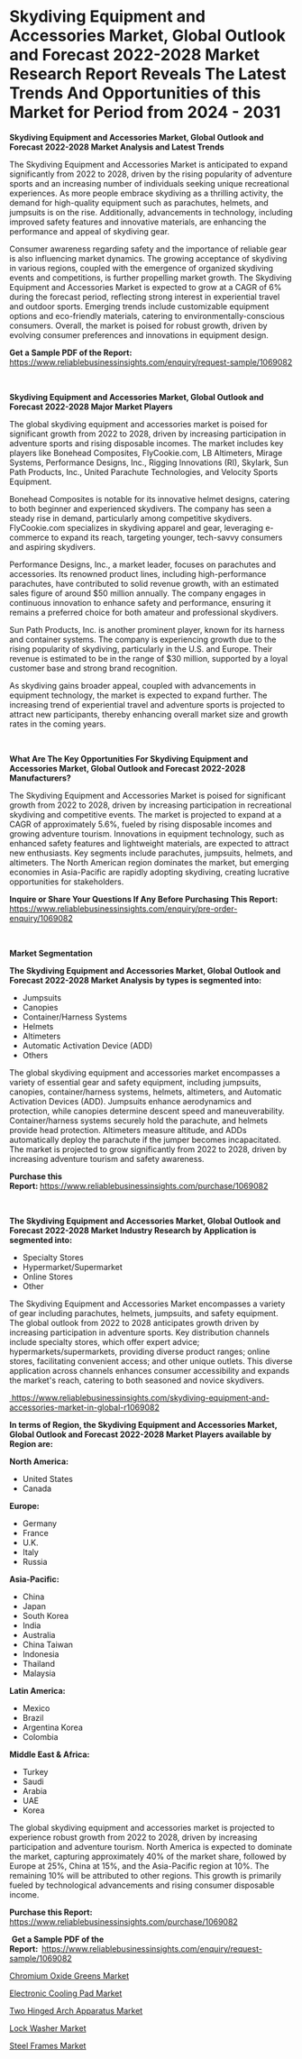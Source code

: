 <p><h1>Skydiving Equipment and Accessories Market, Global Outlook and Forecast 2022-2028 Market Research Report Reveals The Latest Trends And Opportunities of this Market for Period from 2024 - 2031</h1></p><p><strong>Skydiving Equipment and Accessories Market, Global Outlook and Forecast 2022-2028 Market Analysis and Latest Trends</strong></p>
<p><p>The Skydiving Equipment and Accessories Market is anticipated to expand significantly from 2022 to 2028, driven by the rising popularity of adventure sports and an increasing number of individuals seeking unique recreational experiences. As more people embrace skydiving as a thrilling activity, the demand for high-quality equipment such as parachutes, helmets, and jumpsuits is on the rise. Additionally, advancements in technology, including improved safety features and innovative materials, are enhancing the performance and appeal of skydiving gear.</p><p>Consumer awareness regarding safety and the importance of reliable gear is also influencing market dynamics. The growing acceptance of skydiving in various regions, coupled with the emergence of organized skydiving events and competitions, is further propelling market growth. The Skydiving Equipment and Accessories Market is expected to grow at a CAGR of 6% during the forecast period, reflecting strong interest in experiential travel and outdoor sports. Emerging trends include customizable equipment options and eco-friendly materials, catering to environmentally-conscious consumers. Overall, the market is poised for robust growth, driven by evolving consumer preferences and innovations in equipment design.</p></p>
<p><strong>Get a Sample PDF of the Report:&nbsp;</strong> <a href="https://www.reliablebusinessinsights.com/enquiry/request-sample/1069082">https://www.reliablebusinessinsights.com/enquiry/request-sample/1069082</a></p>
<p>&nbsp;</p>
<p><strong>Skydiving Equipment and Accessories Market, Global Outlook and Forecast 2022-2028 Major Market Players</strong></p>
<p><p>The global skydiving equipment and accessories market is poised for significant growth from 2022 to 2028, driven by increasing participation in adventure sports and rising disposable incomes. The market includes key players like Bonehead Composites, FlyCookie.com, LB Altimeters, Mirage Systems, Performance Designs, Inc., Rigging Innovations (RI), Skylark, Sun Path Products, Inc., United Parachute Technologies, and Velocity Sports Equipment.</p><p>Bonehead Composites is notable for its innovative helmet designs, catering to both beginner and experienced skydivers. The company has seen a steady rise in demand, particularly among competitive skydivers. FlyCookie.com specializes in skydiving apparel and gear, leveraging e-commerce to expand its reach, targeting younger, tech-savvy consumers and aspiring skydivers.</p><p>Performance Designs, Inc., a market leader, focuses on parachutes and accessories. Its renowned product lines, including high-performance parachutes, have contributed to solid revenue growth, with an estimated sales figure of around $50 million annually. The company engages in continuous innovation to enhance safety and performance, ensuring it remains a preferred choice for both amateur and professional skydivers.</p><p>Sun Path Products, Inc. is another prominent player, known for its harness and container systems. The company is experiencing growth due to the rising popularity of skydiving, particularly in the U.S. and Europe. Their revenue is estimated to be in the range of $30 million, supported by a loyal customer base and strong brand recognition.</p><p>As skydiving gains broader appeal, coupled with advancements in equipment technology, the market is expected to expand further. The increasing trend of experiential travel and adventure sports is projected to attract new participants, thereby enhancing overall market size and growth rates in the coming years.</p></p>
<p>&nbsp;</p>
<p><strong>What Are The Key Opportunities For Skydiving Equipment and Accessories Market, Global Outlook and Forecast 2022-2028 Manufacturers?</strong></p>
<p><p>The Skydiving Equipment and Accessories Market is poised for significant growth from 2022 to 2028, driven by increasing participation in recreational skydiving and competitive events. The market is projected to expand at a CAGR of approximately 5.6%, fueled by rising disposable incomes and growing adventure tourism. Innovations in equipment technology, such as enhanced safety features and lightweight materials, are expected to attract new enthusiasts. Key segments include parachutes, jumpsuits, helmets, and altimeters. The North American region dominates the market, but emerging economies in Asia-Pacific are rapidly adopting skydiving, creating lucrative opportunities for stakeholders.</p></p>
<p><strong>Inquire or Share Your Questions If Any Before Purchasing This Report:</strong> <a href="https://www.reliablebusinessinsights.com/enquiry/pre-order-enquiry/1069082">https://www.reliablebusinessinsights.com/enquiry/pre-order-enquiry/1069082</a></p>
<p>&nbsp;</p>
<p><strong>Market Segmentation</strong></p>
<p><strong>The Skydiving Equipment and Accessories Market, Global Outlook and Forecast 2022-2028 Market Analysis by types is segmented into:</strong></p>
<p><ul><li>Jumpsuits</li><li>Canopies</li><li>Container/Harness Systems</li><li>Helmets</li><li>Altimeters</li><li>Automatic Activation Device (ADD)</li><li>Others</li></ul></p>
<p><p>The global skydiving equipment and accessories market encompasses a variety of essential gear and safety equipment, including jumpsuits, canopies, container/harness systems, helmets, altimeters, and Automatic Activation Devices (ADD). Jumpsuits enhance aerodynamics and protection, while canopies determine descent speed and maneuverability. Container/harness systems securely hold the parachute, and helmets provide head protection. Altimeters measure altitude, and ADDs automatically deploy the parachute if the jumper becomes incapacitated. The market is projected to grow significantly from 2022 to 2028, driven by increasing adventure tourism and safety awareness.</p></p>
<p><strong>Purchase this Report:&nbsp;</strong><a href="https://www.reliablebusinessinsights.com/purchase/1069082">https://www.reliablebusinessinsights.com/purchase/1069082</a></p>
<p>&nbsp;</p>
<p><strong>The Skydiving Equipment and Accessories Market, Global Outlook and Forecast 2022-2028 Market Industry Research by Application is segmented into:</strong></p>
<p><ul><li>Specialty Stores</li><li>Hypermarket/Supermarket</li><li>Online Stores</li><li>Other</li></ul></p>
<p><p>The Skydiving Equipment and Accessories Market encompasses a variety of gear including parachutes, helmets, jumpsuits, and safety equipment. The global outlook from 2022 to 2028 anticipates growth driven by increasing participation in adventure sports. Key distribution channels include specialty stores, which offer expert advice; hypermarkets/supermarkets, providing diverse product ranges; online stores, facilitating convenient access; and other unique outlets. This diverse application across channels enhances consumer accessibility and expands the market's reach, catering to both seasoned and novice skydivers.</p></p>
<p><a href="https://www.reliablebusinessinsights.com/skydiving-equipment-and-accessories-market-in-global-r1069082">&nbsp;https://www.reliablebusinessinsights.com/skydiving-equipment-and-accessories-market-in-global-r1069082</a></p>
<p><strong>In terms of Region, the Skydiving Equipment and Accessories Market, Global Outlook and Forecast 2022-2028 Market Players available by Region are:</strong></p>
<p>
    <p> <strong> North America: </strong>
        <ul>
            <li>United States</li>
            <li>Canada</li>
        </ul>
        </p> 
    <p> <strong> Europe: </strong>
        <ul>
            <li>Germany</li>
            <li>France</li>
            <li>U.K.</li>
            <li>Italy</li>
            <li>Russia</li>
        </ul>
        </p> 
    <p> <strong> Asia-Pacific: </strong>
        <ul>
            <li>China</li>
            <li>Japan</li>
            <li>South Korea</li>
            <li>India</li>
            <li>Australia</li>
            <li>China Taiwan</li>
            <li>Indonesia</li>
            <li>Thailand</li>
            <li>Malaysia</li>
        </ul>
        </p> 
    <p> <strong> Latin America: </strong>
        <ul>
            <li>Mexico</li>
            <li>Brazil</li>
            <li>Argentina Korea</li>
            <li>Colombia</li>
        </ul>
        </p> 
    <p> <strong> Middle East & Africa: </strong>
        <ul>
            <li>Turkey</li>
            <li>Saudi</li>
            <li>Arabia</li>
            <li>UAE</li>
            <li>Korea</li>
        </ul>
    </p>
    </p>
<p><p>The global skydiving equipment and accessories market is projected to experience robust growth from 2022 to 2028, driven by increasing participation and adventure tourism. North America is expected to dominate the market, capturing approximately 40% of the market share, followed by Europe at 25%, China at 15%, and the Asia-Pacific region at 10%. The remaining 10% will be attributed to other regions. This growth is primarily fueled by technological advancements and rising consumer disposable income.</p></p>
<p><strong>Purchase this Report: </strong><a href="https://www.reliablebusinessinsights.com/purchase/1069082">https://www.reliablebusinessinsights.com/purchase/1069082</a></p>
<p>&nbsp;<strong>Get a Sample PDF of the Report:&nbsp;&nbsp;</strong><a href="https://www.reliablebusinessinsights.com/enquiry/request-sample/1069082">https://www.reliablebusinessinsights.com/enquiry/request-sample/1069082</a></p>
<p><strong></strong></p>
<p><p><a href="https://issuu.com/reportprime-2/docs/chromium-oxide-greens-market-size-2_3ae84bbefa579c">Chromium Oxide Greens Market</a></p><p><a href="https://issuu.com/reportprime-2/docs/electronic-cooling-pad-market-size-_bddf88691a2b3f">Electronic Cooling Pad Market</a></p><p><a href="https://medium.com/@eloisadavis33/the-two-hinged-arch-apparatus-market-has-experienced-impressive-growth-in-recent-years-expanding-16d10f741ebf">Two Hinged Arch Apparatus Market</a></p><p><a href="https://www.linkedin.com/pulse/insights-lock-washer-market-size-which-expanding-149-cagr-from-ru2wf?trackingId=YJCHKFNbSSy7NtJudwdeIA%3D%3D">Lock Washer Market</a></p><p><a href="https://www.linkedin.com/pulse/steel-frames-market-essentials-key-players-demand-drivers-haxjc?trackingId=VwJuZnyZTcmTyL6Plc9eAA%3D%3D">Steel Frames Market</a></p></p>